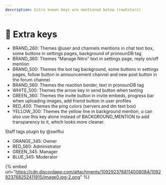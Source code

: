 ```yaml
---
description: Extra known keys are mentioned below (rawColors)
---
```


# 🔁 Extra keys

* BRAND\_260: Themes @user and channels mentions in chat text box, some buttons in settings pages, background of pronounDB tag
* BRAND\_360: Themes “Manage Nitro” text in settings page, reply on/off mention
* BRAND\_500: Themes the bot tag background, some buttons in settings pages, follow button in announcement channel and new post button in the forum channel
* BRAND\_560: Themes the reaction border, text in pronounDB tag
* WHITE\_500: Themes the arrow key in send button when texting
* GREEN\_360: Themes the invite button in invite embeds, progress bar when uploading images, add friend button in user profiles
* RED\_400: Themes the ping colors (servers and dm text box)
* YELLOW\_300: Themes the yellow line in background mention, u can also use this key alone instead of BACKGROUND\_MENTION to add transparency to it, which looks more cleaner.

Staff tags plugin by @swiftui

* ORANGE\_345: Owner
* RED\_560: Administrator
* GREEN\_345: Manager
* BLUE\_345: Moderator

{% embed url="https://cdn.discordapp.com/attachments/1092923768114008084/1092923768252411915/image0.jpg-2.png" %}
